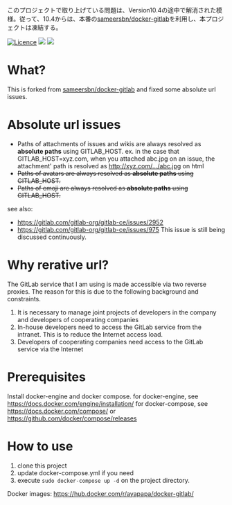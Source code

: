 このプロジェクトで取り上げている問題は、Version10.4の途中で解消された模様。従って、10.4からは、本番の[sameersbn/docker-gitlab](https://github.com/sameersbn/docker-gitlab)を利用し、本プロジェクトは凍結する。

[![Licence](https://img.shields.io/npm/l/express.svg)](https://github.com/ayapapa/docker-gitlab-some-issues-fixed/edit/master/LICENSE)
[![](https://images.microbadger.com/badges/image/ayapapa/docker-gitlab.svg)](https://microbadger.com/images/ayapapa/docker-gitlab "Get your own image badge on microbadger.com")
[![](https://images.microbadger.com/badges/version/ayapapa/docker-gitlab.svg)](https://microbadger.com/images/ayapapa/docker-gitlab "Get your own version badge on microbadger.com")

# What?
This is forked from [sameersbn/docker-gitlab](https://github.com/sameersbn/docker-gitlab) and fixed some absolute url issues.

# Absolute url issues
* Paths of attachments of issues and wikis are always resolved as **absolute paths** using GITLAB_HOST.
  ex. in the case that GITLAB_HOST=xyz.com, when you attached abc.jpg on an issue, the attachment' path is resolved as http://xyz.com/.../abc.jpg on html
* ~~Paths of avatars are always resolved as **absolute paths** using GITLAB_HOST.~~
* ~~Paths of emoji are always resolved as **absolute paths** using GITLAB_HOST.~~

see also:
 * https://gitlab.com/gitlab-org/gitlab-ce/issues/2952
 * https://gitlab.com/gitlab-org/gitlab-ce/issues/975
   This issue is still being discussed continuously.

# Why rerative url?
The GitLab service that I am using is made accessible via two reverse proxies.
The reason for this is due to the following background and constraints.
  1. It is necessary to manage joint projects of developers in the company and developers of cooperating companies
  2. In-house developers need to access the GitLab service from the intranet. This is to reduce the Internet access load.
  3. Developers of cooperating companies need access to the GitLab service via the Internet

# Prerequisites
Install docker-engine and docker compose.
for docker-engine, see https://docs.docker.com/engine/installation/
for docker-compose, see https://docs.docker.com/compose/ or https://github.com/docker/compose/releases

# How to use
1. clone this project
2. update docker-compose.yml if you need
3. execute ```sudo docker-compose up -d``` on the project directory.

Docker images: https://hub.docker.com/r/ayapapa/docker-gitlab/
